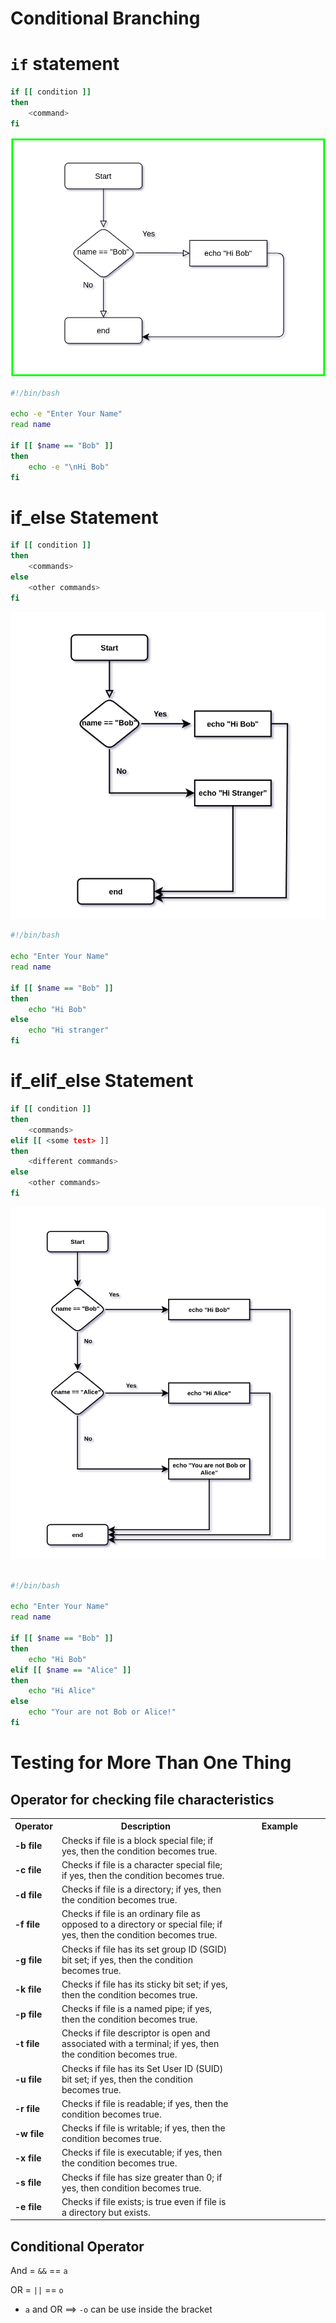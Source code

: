 # Conditional Branching



# `if` statement 


``` bash
if [[ condition ]]
then
	<command>
fi
```


![if_statement](../photo/if.png)


``` bash
#!/bin/bash

echo -e "Enter Your Name"
read name

if [[ $name == "Bob" ]]
then
	echo -e "\nHi Bob"
fi

```


# if_else Statement

``` bash
if [[ condition ]]
then
	<commands>
else
	<other commands>
fi
```

![if_else_statement](../photo/else.png)

``` bash
#!/bin/bash

echo "Enter Your Name"
read name

if [[ $name == "Bob" ]]
then
	echo "Hi Bob"
else
	echo "Hi stranger"
fi

```

# if_elif_else Statement

``` bash
if [[ condition ]]
then
	<commands>
elif [[ <some test> ]]
then
	<different commands>
else
	<other commands>
fi
```

![elif_statement](../photo/elif.png)

``` bash

#!/bin/bash

echo "Enter Your Name"
read name

if [[ $name == "Bob" ]] 
then
	echo "Hi Bob"
elif [[ $name == "Alice" ]]
then
	echo "Hi Alice"
else
	echo "Your are not Bob or Alice!"
fi

```


# Testing for More Than One Thing 


## Operator for checking file characteristics

<table class="table table-bordered">
<tr>
<th style="text-align:center;">Operator</th>
<th style="text-align:center;">Description</th>
<th style="text-align:center;width:29%">Example</th>
</tr>
<tr>
<td class="ts"><b>-b file</b></td>
<td>Checks if file is a block special file; if yes, then the condition becomes true.</td>

</tr>
<tr>
<td class="ts"><b>-c file</b></td>
<td>Checks if file is a character special file; if yes, then the condition becomes true.</td>

</tr>
<tr>
<td class="ts"><b>-d file</b></td>
<td>Checks if file is a directory; if yes, then the condition becomes true.</td>

</tr>
<tr>
<td class="ts"><b>-f file</b></td>
<td>Checks if file is an ordinary file as opposed to a directory or special file; if yes, then the condition becomes true.</td>

</tr>
<tr>
<td class="ts"><b>-g file</b></td>
<td>Checks if file has its set group ID (SGID) bit set; if yes, then the condition becomes true.</td>

</tr>
<tr>
<td class="ts"><b>-k file</b></td>
<td>Checks if file has its sticky bit set; if yes, then the condition becomes true.</td>

</tr>
<tr>
<td class="ts"><b>-p file</b></td>
<td>Checks if file is a named pipe; if yes, then the condition becomes true.</td>

</tr>
<tr>
<td class="ts"><b>-t file</b></td>
<td>Checks if file descriptor is open and associated with a terminal; if yes, then the condition becomes true.</td>

</tr>
<tr>
<td class="ts"><b>-u file</b></td>
<td>Checks if file has its Set User ID (SUID) bit set; if yes, then the condition becomes true.</td>

</tr>
<tr>
<td class="ts"><b>-r file</b></td>
<td>Checks if file is readable; if yes, then the condition becomes true.</td>

</tr>
<tr>
<td class="ts"><b>-w file</b></td>
<td>Checks if file is writable; if yes, then the condition becomes true.</td>

</tr>
<tr>
<td class="ts"><b>-x file</b></td>
<td>Checks if file is executable; if yes, then the condition becomes true.</td>

</tr>
<tr>
<td class="ts"><b>-s file</b></td>
<td>Checks if file has size greater than 0; if yes, then condition becomes true.</td>

</tr>
<tr>
<td class="ts"><b>-e file</b></td>
<td>Checks if file exists; is true even if file is a directory but exists.</td>

</tr>
</table>




## Conditional Operator 

And = `&&` == `a`

OR  = `||` == `o`

- `a` and OR ==> `-o` can be use inside the bracket

